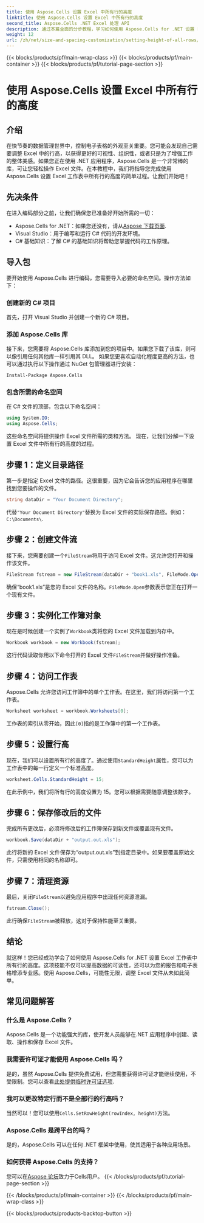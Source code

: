 ```yaml
---
title: 使用 Aspose.Cells 设置 Excel 中所有行的高度
linktitle: 使用 Aspose.Cells 设置 Excel 中所有行的高度
second_title: Aspose.Cells .NET Excel 处理 API
description: 通过本篇全面的分步教程，学习如何使用 Aspose.Cells for .NET 设置 Excel 工作表中所有行的高度
weight: 12
url: /zh/net/size-and-spacing-customization/setting-height-of-all-rows/
---
```


{{< blocks/products/pf/main-wrap-class >}}
{{< blocks/products/pf/main-container >}}
{{< blocks/products/pf/tutorial-page-section >}}

# 使用 Aspose.Cells 设置 Excel 中所有行的高度

## 介绍
在快节奏的数据管理世界中，控制电子表格的外观至关重要。您可能会发现自己需要调整 Excel 中的行高，以获得更好的可视性、组织性，或者只是为了增强工作的整体美感。如果您正在使用 .NET 应用程序，Aspose.Cells 是一个非常棒的库，可让您轻松操作 Excel 文件。在本教程中，我们将指导您完成使用 Aspose.Cells 设置 Excel 工作表中所有行的高度的简单过程。让我们开始吧！
## 先决条件
在进入编码部分之前，让我们确保您已准备好开始所需的一切：
-  Aspose.Cells for .NET：如果您还没有，请从[Aspose 下载页面](https://releases.aspose.com/cells/net/).
- Visual Studio：用于编写和运行 C# 代码的开发环境。
- C# 基础知识：了解 C# 的基础知识将帮助您掌握代码的工作原理。
## 导入包
要开始使用 Aspose.Cells 进行编码，您需要导入必要的命名空间。操作方法如下：
### 创建新的 C# 项目
首先，打开 Visual Studio 并创建一个新的 C# 项目。
### 添加 Aspose.Cells 库
接下来，您需要将 Aspose.Cells 库添加到您的项目中。如果您下载了该库，则可以像引用任何其他库一样引用其 DLL。
如果您更喜欢自动化程度更高的方法，也可以通过执行以下操作通过 NuGet 包管理器进行安装：
```bash
Install-Package Aspose.Cells
```
### 包含所需的命名空间
在 C# 文件的顶部，包含以下命名空间：
```csharp
using System.IO;
using Aspose.Cells;
```
这些命名空间将提供操作 Excel 文件所需的类和方法。
现在，让我们分解一下设置 Excel 文件中所有行的高度的过程。
## 步骤 1：定义目录路径
第一步是指定 Excel 文件的路径。这很重要，因为它会告诉您的应用程序在哪里找到您要操作的文件。
```csharp
string dataDir = "Your Document Directory";
```
代替`"Your Document Directory"`替换为 Excel 文件的实际保存路径。例如：`C:\Documents\`.
## 步骤 2：创建文件流
接下来，您需要创建一个`FileStream`将用于访问 Excel 文件。这允许您打开和操作该文件。
```csharp
FileStream fstream = new FileStream(dataDir + "book1.xls", FileMode.Open);
```
确保“book1.xls”是您的 Excel 文件的名称。`FileMode.Open`参数表示您正在打开一个现有文件。
## 步骤 3：实例化工作簿对象
现在是时候创建一个实例了`Workbook`类将您的 Excel 文件加载到内存中。
```csharp
Workbook workbook = new Workbook(fstream);
```
这行代码读取你用以下命令打开的 Excel 文件`FileStream`并做好操作准备。
## 步骤 4：访问工作表
Aspose.Cells 允许您访问工作簿中的单个工作表。在这里，我们将访问第一个工作表。
```csharp
Worksheet worksheet = workbook.Worksheets[0];
```
工作表的索引从零开始，因此`[0]`指的是工作簿中的第一个工作表。
## 步骤 5：设置行高
现在，我们可以设置所有行的高度了。通过使用`StandardHeight`属性，您可以为工作表中的每一行定义一个标准高度。
```csharp
worksheet.Cells.StandardHeight = 15;
```
在此示例中，我们将所有行的高度设置为 15。您可以根据需要随意调整该数字。
## 步骤 6：保存修改后的文件
完成所有更改后，必须将修改后的工作簿保存到新文件或覆盖现有文件。
```csharp
workbook.Save(dataDir + "output.out.xls");
```
此行将新的 Excel 文件保存为“output.out.xls”到指定目录中。如果要覆盖原始文件，只需使用相同的名称即可。
## 步骤 7：清理资源
最后，关闭`FileStream`以避免应用程序中出现任何资源泄漏。
```csharp
fstream.Close();
```
此行确保`FileStream`被释放，这对于保持性能至关重要。
## 结论
就这样！您已经成功学会了如何使用 Aspose.Cells for .NET 设置 Excel 工作表中所有行的高度。这项技能不仅可以提高数据的可读性，还可以为您的报告和电子表格增添专业感。使用 Aspose.Cells，可能性无限，调整 Excel 文件从未如此简单。
## 常见问题解答
### 什么是 Aspose.Cells？
Aspose.Cells 是一个功能强大的库，使开发人员能够在.NET 应用程序中创建、读取、操作和保存 Excel 文件。
### 我需要许可证才能使用 Aspose.Cells 吗？
是的，虽然 Aspose.Cells 提供免费试用，但您需要获得许可证才能继续使用，不受限制。您可以查看[此处提供临时许可证选项](https://purchase.aspose.com/temporary-license/).
### 我可以更改特定行而不是全部行的行高吗？
当然可以！您可以使用`Cells.SetRowHeight(rowIndex, height)`方法。
### Aspose.Cells 是跨平台的吗？
是的，Aspose.Cells 可以在任何 .NET 框架中使用，使其适用于各种应用场景。
### 如何获得 Aspose.Cells 的支持？
您可以在[Aspose 论坛](https://forum.aspose.com/c/cells/9)致力于Cells用户。
{{< /blocks/products/pf/tutorial-page-section >}}

{{< /blocks/products/pf/main-container >}}
{{< /blocks/products/pf/main-wrap-class >}}

{{< blocks/products/products-backtop-button >}}

